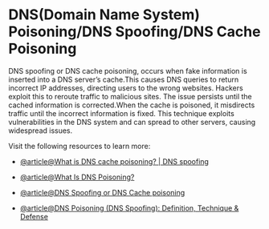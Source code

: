 # DNS(Domain Name System) Poisoning/DNS Spoofing/DNS Cache Poisoning

DNS spoofing or DNS cache poisoning, occurs when fake information is inserted into a DNS server’s cache.This causes DNS queries to return incorrect IP addresses, directing users to the wrong websites. Hackers exploit this to reroute traffic to malicious sites. The issue persists until the cached information is corrected.When the cache is poisoned, it misdirects traffic until the incorrect information is fixed. This technique exploits vulnerabilities in the DNS system and can spread to other servers, causing widespread issues.

Visit the following resources to learn more:

- [@article@What is DNS cache poisoning? | DNS spoofing](https://www.cloudflare.com/learning/dns/dns-cache-poisoning/)

- [@article@What Is DNS Poisoning?](https://www.fortinet.com/resources/cyberglossary/dns-poisoning)
- [@article@DNS Spoofing or DNS Cache poisoning](https://www.geeksforgeeks.org/dns-spoofing-or-dns-cache-poisoning/)
- [@article@DNS Poisoning (DNS Spoofing): Definition, Technique & Defense](https://www.okta.com/identity-101/dns-poisoning/)
